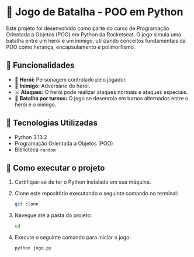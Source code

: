 # 🏹 Jogo de Batalha - POO em Python

Este projeto foi desenvolvido como parte do curso de Programação Orientada a Objetos (POO) em Python da Rocketseat. O jogo simula uma batalha entre um herói e um inimigo, utilizando conceitos fundamentais da POO como herança, encapsulamento e polimorfismo.

## 📌 Funcionalidades

- 🦸 **Herói:** Personagem controlado pelo jogador.
- 👿 **Inimigo:** Adversário do herói.
- ⚔ **Ataques:** O herói pode realizar ataques normais e ataques especiais.
- 🔄 **Batalha por turnos:** O jogo se desenrola em turnos alternados entre o herói e o inimigo.

## 🚀 Tecnologias Utilizadas

- Python 3.13.2
- Programação Orientada a Objetos (POO)
- Biblioteca `random`

## 📂 Como executar o projeto

1. Certifique-se de ter o Python instalado em sua máquina.
2. Clone este repositório executando o seguinte comando no terminal:

   ```bash
   git clone 
   ```

3. Navegue até a pasta do projeto:

   ```bash
   cd 
   ```

4. Execute o seguinte comando para iniciar o jogo:

   ```bash
   python jogo.py
   ```



